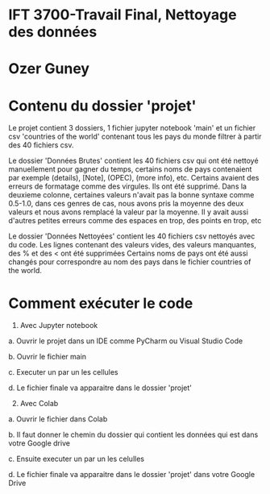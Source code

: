 # IFT 3700-Travail Final, Nettoyage des données

# Ozer Guney

# Contenu du dossier 'projet' 

Le projet contient 3 dossiers, 1 fichier jupyter notebook 'main' et un fichier csv 'countries of the world' contenant tous les pays du monde filtrer à partir des 40 fichiers csv.

Le dossier 'Données Brutes' contient les 40 fichiers csv qui ont été nettoyé manuellement pour gagner du temps, certains noms de pays contenaient par exemple (details), [Note], (OPEC), (more info), etc. Certains avaient des erreurs de formatage comme des virgules. Ils ont été supprimé.
Dans la deuxieme colonne, certaines valeurs n'avait pas la bonne syntaxe comme 0.5-1.0, dans ces genres de cas, nous avons pris la moyenne des deux valeurs et nous avons remplacé la valeur par la moyenne.
Il y avait aussi d'autres petites erreurs comme des espaces en trop, des points en trop, etc

Le dossier 'Données Nettoyées' contient les 40 fichiers csv nettoyés avec du code. Les lignes contenant des valeurs vides, des valeurs manquantes, des % et des < ont été supprimées
Certains noms de pays ont été aussi changés pour correspondre au nom des pays dans le fichier countries of the world.



# Comment exécuter le code

1) Avec Jupyter notebook

a. Ouvrir le projet dans un IDE comme PyCharm ou Visual Studio Code

b. Ouvrir le fichier main

c. Executer un par un les cellules 

d. Le fichier finale va apparaitre dans le dossier 'projet'

2) Avec Colab

a. Ouvrir le fichier dans Colab

b. Il faut donner le chemin du dossier qui contient les données qui est dans votre Google drive 

c. Ensuite executer un par un  les celulles

d. Le fichier finale va apparaitre dans le dossier 'projet' dans votre Google Drive
